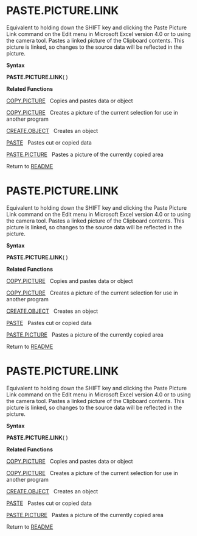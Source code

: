 # PASTE.PICTURE.LINK

Equivalent to holding down the SHIFT key and clicking the Paste Picture
Link command on the Edit menu in Microsoft Excel version 4.0 or to using
the camera tool. Pastes a linked picture of the Clipboard contents. This
picture is linked, so changes to the source data will be reflected in
the picture.

**Syntax**

**PASTE.PICTURE.LINK**( )

**Related Functions**

[COPY.PICTURE](COPY.PICTURE.md)&nbsp;&nbsp;&nbsp;Copies and pastes data or object

[COPY.PICTURE](COPY.PICTURE.md)&nbsp;&nbsp;&nbsp;Creates a picture of the current selection
for use in another program

[CREATE.OBJECT](CREATE.OBJECT.md)&nbsp;&nbsp;&nbsp;Creates an object

[PASTE](PASTE.md)&nbsp;&nbsp;&nbsp;Pastes cut or copied data

[PASTE.PICTURE](PASTE.PICTURE.md)&nbsp;&nbsp;&nbsp;Pastes a picture of the currently copied
area



Return to [README](README.md#P)

# PASTE.PICTURE.LINK

Equivalent to holding down the SHIFT key and clicking the Paste Picture
Link command on the Edit menu in Microsoft Excel version 4.0 or to using
the camera tool. Pastes a linked picture of the Clipboard contents. This
picture is linked, so changes to the source data will be reflected in
the picture.

**Syntax**

**PASTE.PICTURE.LINK**( )

**Related Functions**

[COPY.PICTURE](COPY.PICTURE.md)&nbsp;&nbsp;&nbsp;Copies and pastes data or object

[COPY.PICTURE](COPY.PICTURE.md)&nbsp;&nbsp;&nbsp;Creates a picture of the current selection
for use in another program

[CREATE.OBJECT](CREATE.OBJECT.md)&nbsp;&nbsp;&nbsp;Creates an object

[PASTE](PASTE.md)&nbsp;&nbsp;&nbsp;Pastes cut or copied data

[PASTE.PICTURE](PASTE.PICTURE.md)&nbsp;&nbsp;&nbsp;Pastes a picture of the currently copied
area



Return to [README](README.md#P)

# PASTE.PICTURE.LINK

Equivalent to holding down the SHIFT key and clicking the Paste Picture
Link command on the Edit menu in Microsoft Excel version 4.0 or to using
the camera tool. Pastes a linked picture of the Clipboard contents. This
picture is linked, so changes to the source data will be reflected in
the picture.

**Syntax**

**PASTE.PICTURE.LINK**( )

**Related Functions**

[COPY.PICTURE](COPY.PICTURE.md)&nbsp;&nbsp;&nbsp;Copies and pastes data or object

[COPY.PICTURE](COPY.PICTURE.md)&nbsp;&nbsp;&nbsp;Creates a picture of the current selection
for use in another program

[CREATE.OBJECT](CREATE.OBJECT.md)&nbsp;&nbsp;&nbsp;Creates an object

[PASTE](PASTE.md)&nbsp;&nbsp;&nbsp;Pastes cut or copied data

[PASTE.PICTURE](PASTE.PICTURE.md)&nbsp;&nbsp;&nbsp;Pastes a picture of the currently copied
area



Return to [README](README.md#P)

